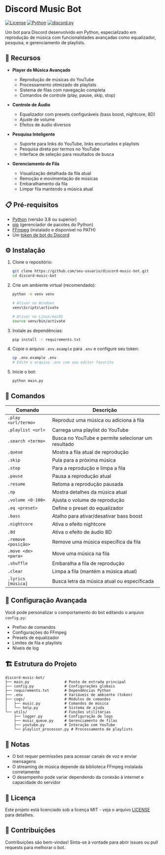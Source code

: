 # Discord Music Bot

[![License](https://img.shields.io/badge/license-MIT-blue.svg)](LICENSE)
[![Python](https://img.shields.io/badge/python-3.8+-blue.svg)](https://www.python.org/downloads/)
[![discord.py](https://img.shields.io/badge/discord.py-2.0+-blue.svg)](https://github.com/Rapptz/discord.py)

Um bot para Discord desenvolvido em Python, especializado em reprodução de música com funcionalidades avançadas como equalizador, pesquisa, e gerenciamento de playlists.

## 🎵 Recursos

- **Player de Música Avançado**
  - Reprodução de músicas do YouTube
  - Processamento otimizado de playlists
  - Sistema de filas com navegação completa
  - Comandos de controle (play, pause, skip, stop)

- **Controle de Áudio**
  - Equalizador com presets configuráveis (bass boost, nightcore, 8D)
  - Ajuste de volume
  - Efeitos de áudio diversos

- **Pesquisa Inteligente**
  - Suporte para links do YouTube, links encurtados e playlists
  - Pesquisa direta por termos no YouTube
  - Interface de seleção para resultados de busca

- **Gerenciamento de Fila**
  - Visualização detalhada da fila atual
  - Remoção e movimentação de músicas
  - Embaralhamento da fila
  - Limpar fila mantendo a música atual

## 📋 Pré-requisitos

- [Python](https://www.python.org/downloads/) (versão 3.8 ou superior)
- [pip](https://pip.pypa.io/en/stable/installation/) (gerenciador de pacotes do Python)
- [FFmpeg](https://ffmpeg.org/download.html) (instalado e disponível no PATH)
- Um [token de bot do Discord](https://discord.com/developers/applications)

## ⚙️ Instalação

1. Clone o repositório:
   ```bash
   git clone https://github.com/seu-usuario/discord-music-bot.git
   cd discord-music-bot
   ```

2. Crie um ambiente virtual (recomendado):
   ```bash
   python -m venv venv
   
   # Ativar no Windows
   venv\Scripts\activate
   
   # Ativar no Linux/macOS
   source venv/bin/activate
   ```

3. Instale as dependências:
   ```bash
   pip install -r requirements.txt
   ```

4. Copie o arquivo `.env.example` para `.env` e configure seu token:
   ```bash
   cp .env.example .env
   # Edite o arquivo .env com seu editor favorito
   ```

5. Inicie o bot:
   ```bash
   python main.py
   ```

## 🤖 Comandos

| Comando | Descrição |
|---------|-----------|
| `.play <url/termo>` | Reproduz uma música ou adiciona à fila |
| `.playlist <url>` | Carrega uma playlist do YouTube |
| `.search <termo>` | Busca no YouTube e permite selecionar um resultado |
| `.queue` | Mostra a fila atual de reprodução |
| `.skip` | Pula para a próxima música |
| `.stop` | Para a reprodução e limpa a fila |
| `.pause` | Pausa a reprodução atual |
| `.resume` | Retoma a reprodução pausada |
| `.np` | Mostra detalhes da música atual |
| `.volume <0-100>` | Ajusta o volume de reprodução |
| `.eq <preset>` | Define o preset do equalizador |
| `.bass` | Atalho para ativar/desativar bass boost |
| `.nightcore` | Ativa o efeito nightcore |
| `.8d` | Ativa o efeito de áudio 8D |
| `.remove <posição>` | Remove uma música específica da fila |
| `.move <de> <para>` | Move uma música na fila |
| `.shuffle` | Embaralha a fila de reprodução |
| `.clear` | Limpa a fila (mantém a música atual) |
| `.lyrics [música]` | Busca letra da música atual ou especificada |

## 🔧 Configuração Avançada

Você pode personalizar o comportamento do bot editando o arquivo `config.py`:

- Prefixo de comandos
- Configurações do FFmpeg
- Presets de equalizador
- Limites de fila e playlists
- Níveis de log

## 🏗️ Estrutura do Projeto

```
discord-music-bot/
├── main.py                # Ponto de entrada principal
├── config.py              # Configurações globais
├── requirements.txt       # Dependências Python
├── .env                   # Variáveis de ambiente (token)
├── cogs/                  # Módulos de comandos
│   ├── music.py           # Comandos de música
│   └── help.py            # Sistema de ajuda
└── utils/                 # Funções utilitárias
    ├── logger.py          # Configuração de logs
    ├── music_queue.py     # Gerenciamento de filas
    ├── youtube.py         # Interação com YouTube
    └── playlist_processor.py # Processamento de playlists
```

## 📝 Notas

- O bot requer permissões para acessar canais de voz e enviar mensagens
- O streaming de música depende da biblioteca FFmpeg instalada corretamente
- O desempenho pode variar dependendo da conexão à internet e capacidade do servidor

## 📜 Licença

Este projeto está licenciado sob a licença MIT - veja o arquivo [LICENSE](LICENSE) para detalhes.

## 🤝 Contribuições

Contribuições são bem-vindas! Sinta-se à vontade para abrir issues ou pull requests para melhorar o bot.
